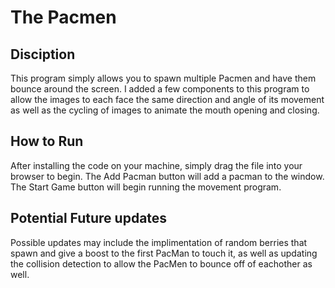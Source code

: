 # The Pacmen

## Disciption
This program simply allows you to spawn multiple Pacmen and have them bounce around the screen. I added a few components to this program to allow
the images to each face the same direction and angle of its movement as well as the cycling of images to animate the mouth opening and closing.

## How to Run
After installing the code on your machine, simply drag the file into your browser to begin.
The Add Pacman button will add a pacman to the window.
The Start Game button will begin running the movement program.

## Potential Future updates
Possible updates may include the implimentation of random berries that spawn and give a boost to the first PacMan to touch it, as well as updating
the collision detection to allow the PacMen to bounce off of eachother as well.
